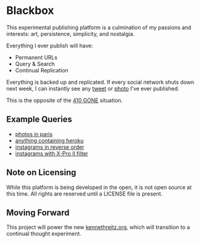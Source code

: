 Blackbox
========

This experimental publishing platform is a culmination of my passions and interests: art, persistence, simplicity, and nostalgia.

Everything I ever publish will have:

- Permanent URLs
- Query & Search
- Continual Replication

Everything is backed up and replicated. If every social network shuts down next week, I can instantly see any [tweet](http://archive.kennethreitz.org/42b7e752-df3e-46ae-a80e-95c2663d8895) or [photo](http://blackbox.kennethreitz.org/records/2b0ee27e-ce90-48cb-8fb8-c2cd782be990/download) I've ever published.

This is the opposite of the [410 GONE](http://www.economist.com/blogs/babbage/2011/10/internet-culture) situation.

Example Queries
---------------

- [photos in paris](http://blackbox.kennethreitz.org/records/?q=metadata.service:500px%20AND%20paris%20in%20description)
- [anything containing heroku](http://blackbox.kennethreitz.org/records/?q=heroku)
- [instagrams in reverse order](http://blackbox.kennethreitz.org/records/?q=metadata.service:instagram&sort=epoch:asc&size=2000)
- [instagrams with X-Pro II filter](http://blackbox.kennethreitz.org/records/?q=metadata.service:instagram%20AND%20metadata.filter:X-Pro%20II)

Note on Licensing
-----------------

While this platform is being developed in the open, it is not open source at this time. All rights are reserved until a LICENSE file is present.

Moving Forward
--------------

This project will power the new [kennethreitz.org](http://kennethreitz.org/), which will transition to a continual thought experiment.
